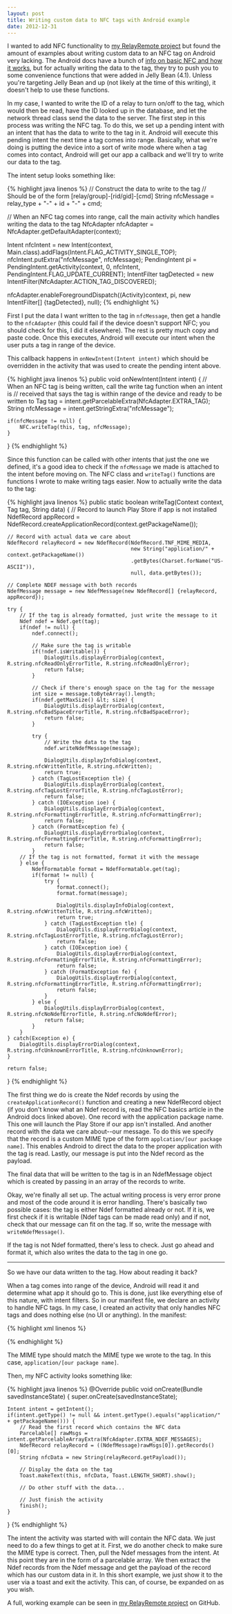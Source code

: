 ```yaml
---
layout: post
title: Writing custom data to NFC tags with Android example
date: 2012-12-31
---
```


I wanted to add NFC functionality to <a title="Controlling a relay via an Arduino from an Android client with NFC" href="http://shanetully.com/2012/12/controlling-a-relay-via-an-arduino-from-an-android-client-with-nfc/">my RelayRemote project</a> but found the amount of examples about writing custom data to an NFC tag on Android very lacking. The Android docs have a bunch of <a href="http://developer.android.com/guide/topics/connectivity/nfc/nfc.html">info on basic NFC and how it works</a>, but for actually writing the data to the tag, they try to push you to some convenience functions that were added in Jelly Bean (4.1). Unless you're targeting Jelly Bean and up (not likely at the time of this writing), it doesn't help to use these functions.

In my case, I wanted to write the ID of a relay to turn on/off to the tag, which would then be read, have the ID looked up in the database, and let the network thread class send the data to the server. The first step in this process was writing the NFC tag. To do this, we set up a pending intent with an intent that has the data to write to the tag in it. Android will execute this pending intent the next time a tag comes into range. Basically, what we're doing is putting the device into a sort of write mode where when a tag comes into contact, Android will get our app a callback and we'll try to write our data to the tag.

The intent setup looks something like:

{% highlight java linenos %}
// Construct the data to write to the tag
// Should be of the form [relay/group]-[rid/gid]-[cmd]
String nfcMessage = relay_type + "-" + id + "-" + cmd;

// When an NFC tag comes into range, call the main activity which handles writing the data to the tag
NfcAdapter nfcAdapter = NfcAdapter.getDefaultAdapter(context);

Intent nfcIntent = new Intent(context, Main.class).addFlags(Intent.FLAG_ACTIVITY_SINGLE_TOP);
nfcIntent.putExtra("nfcMessage", nfcMessage);
PendingIntent pi = PendingIntent.getActivity(context, 0, nfcIntent, PendingIntent.FLAG_UPDATE_CURRENT);
IntentFilter tagDetected = new IntentFilter(NfcAdapter.ACTION_TAG_DISCOVERED);

nfcAdapter.enableForegroundDispatch((Activity)context, pi, new IntentFilter[] {tagDetected}, null);
{% endhighlight %}

<!--more-->

First I put the data I want written to the tag in <code>nfcMessage</code>, then get a handle to the <code>nfcAdapter</code> (this could fail if the device doesn't support NFC; you should check for this, I did it elsewhere). The rest is pretty much copy and paste code.  Once this executes, Android will execute our intent when the user puts a tag in range of the device.

This callback happens in <code>onNewIntent(Intent intent)</code> which should be overridden in the activity that was used to create the pending intent above.

{% highlight java linenos %}
public void onNewIntent(Intent intent) {
    // When an NFC tag is being written, call the write tag function when an intent is
    // received that says the tag is within range of the device and ready to be written to
    Tag tag = intent.getParcelableExtra(NfcAdapter.EXTRA_TAG);
    String nfcMessage = intent.getStringExtra("nfcMessage");

    if(nfcMessage != null) {
        NFC.writeTag(this, tag, nfcMessage);
    }
}
{% endhighlight %}

Since this function can be called with other intents that just the one we defined, it's a good idea to check if the <code>nfcMessage</code> we made is attached to the intent before moving on. The NFC class and <code>writeTag()</code> functions are functions I wrote to make writing tags easier. Now to actually write the data to the tag:

{% highlight java linenos %}
public static boolean writeTag(Context context, Tag tag, String data) {
    // Record to launch Play Store if app is not installed
    NdefRecord appRecord = NdefRecord.createApplicationRecord(context.getPackageName());

    // Record with actual data we care about
    NdefRecord relayRecord = new NdefRecord(NdefRecord.TNF_MIME_MEDIA,
                                            new String("application/" + context.getPackageName())
                                            .getBytes(Charset.forName("US-ASCII")),
                                            null, data.getBytes());

    // Complete NDEF message with both records
    NdefMessage message = new NdefMessage(new NdefRecord[] {relayRecord, appRecord});

    try {
        // If the tag is already formatted, just write the message to it
        Ndef ndef = Ndef.get(tag);
        if(ndef != null) {
            ndef.connect();

            // Make sure the tag is writable
            if(!ndef.isWritable()) {
                DialogUtils.displayErrorDialog(context, R.string.nfcReadOnlyErrorTitle, R.string.nfcReadOnlyError);
                return false;
            }

            // Check if there's enough space on the tag for the message
            int size = message.toByteArray().length;
            if(ndef.getMaxSize() &lt; size) {
                DialogUtils.displayErrorDialog(context, R.string.nfcBadSpaceErrorTitle, R.string.nfcBadSpaceError);
                return false;
            }

            try {
                // Write the data to the tag
                ndef.writeNdefMessage(message);

                DialogUtils.displayInfoDialog(context, R.string.nfcWrittenTitle, R.string.nfcWritten);
                return true;
            } catch (TagLostException tle) {
                DialogUtils.displayErrorDialog(context, R.string.nfcTagLostErrorTitle, R.string.nfcTagLostError);
                return false;
            } catch (IOException ioe) {
                DialogUtils.displayErrorDialog(context, R.string.nfcFormattingErrorTitle, R.string.nfcFormattingError);
                return false;
            } catch (FormatException fe) {
                DialogUtils.displayErrorDialog(context, R.string.nfcFormattingErrorTitle, R.string.nfcFormattingError);
                return false;
            }
        // If the tag is not formatted, format it with the message
        } else {
            NdefFormatable format = NdefFormatable.get(tag);
            if(format != null) {
                try {
                    format.connect();
                    format.format(message);

                    DialogUtils.displayInfoDialog(context, R.string.nfcWrittenTitle, R.string.nfcWritten);
                    return true;
                } catch (TagLostException tle) {
                    DialogUtils.displayErrorDialog(context, R.string.nfcTagLostErrorTitle, R.string.nfcTagLostError);
                    return false;
                } catch (IOException ioe) {
                    DialogUtils.displayErrorDialog(context, R.string.nfcFormattingErrorTitle, R.string.nfcFormattingError);
                    return false;
                } catch (FormatException fe) {
                    DialogUtils.displayErrorDialog(context, R.string.nfcFormattingErrorTitle, R.string.nfcFormattingError);
                    return false;
                }
            } else {
                DialogUtils.displayErrorDialog(context, R.string.nfcNoNdefErrorTitle, R.string.nfcNoNdefError);
                return false;
            }
        }
    } catch(Exception e) {
        DialogUtils.displayErrorDialog(context, R.string.nfcUnknownErrorTitle, R.string.nfcUnknownError);
    }

    return false;
}
{% endhighlight %}

The first thing we do is create the Ndef records by using the <code>createApplicationRecord()</code> function and creating a new NdefRecord object (if you don't know what an Ndef record is, read the NFC basics article in the Android docs linked above). One record with the application package name. This one will launch the Play Store if our app isn't installed. And another record with the data we care about--our message. To do this we specify that the record is a custom MIME type of the form <code>applcation/[our package name]</code>. This enables Android to direct the data to the proper application with the tag is read. Lastly, our message is put into the Ndef record as the payload.

The final data that will be written to the tag is in an NdefMessage object which is created by passing in an array of the records to write.

Okay, we're finally all set up. The actual writing process is very error prone and most of the code around it is error handling. There's basically two possible cases: the tag is either Ndef formatted already or not. If it is, we first check if it is writable (Ndef tags can be made read only) and if not, check that our message can fit on the tag. If so, write the message with <code>writeNdefMessage()</code>.

If the tag is not Ndef formatted, there's less to check. Just go ahead and format it, which also writes the data to the tag in one go.

<hr />

So we have our data written to the tag. How about reading it back?

When a tag comes into range of the device, Android will read it and determine what app it should go to. This is done, just like everything else of this nature, with intent filters. So in our manifest file, we declare an activity to handle NFC tags. In my case, I created an activity that only handles NFC tags and does nothing else (no UI or anything). In the manifest:

{% highlight xml linenos %}
<activity
    android:name=".NFC"
    android:label="@string/appName">
    <intent-filter>
        <action android:name="android.nfc.action.NDEF_DISCOVERED"/>
        <data android:mimeType="application/[package name]"/>
        <category android:name="android.intent.category.DEFAULT"/>
    </intent-filter>
</activity>

{% endhighlight %}

The MIME type should match the MIME type we wrote to the tag. In this case, <code>application/[our package name]</code>.

Then, my NFC activity looks something like:

{% highlight java linenos %}
@Override
public void onCreate(Bundle savedInstanceState) {
    super.onCreate(savedInstanceState);

    Intent intent = getIntent();
    if(intent.getType() != null && intent.getType().equals("application/" + getPackageName())) {
        // Read the first record which contains the NFC data
        Parcelable[] rawMsgs = intent.getParcelableArrayExtra(NfcAdapter.EXTRA_NDEF_MESSAGES);
        NdefRecord relayRecord = ((NdefMessage)rawMsgs[0]).getRecords()[0];
        String nfcData = new String(relayRecord.getPayload());

        // Display the data on the tag
        Toast.makeText(this, nfcData, Toast.LENGTH_SHORT).show();

        // Do other stuff with the data...

        // Just finish the activity
        finish();
    }
}
{% endhighlight %}

The intent the activity was started with will contain the NFC data. We just need to do a few things to get at it. First, we do another check to make sure the MIME type is correct. Then, pull the Ndef messages from the intent. At this point they are in the form of a parcelable array. We then extract the Ndef records from the Ndef message and get the payload of the record which has our custom data in it. In this short example, we just show it to the user via a toast and exit the activity. This can, of course, be expanded on as you wish.

A full, working example can be seen in <a href="https://github.com/shanet/RelayRemote/blob/master/android/src/com/shanet/relayremote/NFC.java">my RelayRemote project</a> on GitHub.
